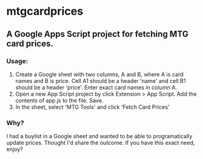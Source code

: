 # mtgcardprices
A Google Apps Script project for fetching MTG card prices.
--------------------

### Usage:
1. Create a Google sheet with two columns, A and B, where A is card names and B is price.  Cell A1 should be a header 'name' and cell B1 should be a header 'price'.  Enter exact card names in column A.
2. Open a new App Script project by click Extension > App Script.  Add the contents of app.js to the file.  Save.
3. In the sheet, select 'MTG Tools' and click 'Fetch Card Prices'

### Why?
I had a buylist in a Google sheet and wanted to be able to programatically update prices.  Thought I'd share the outcome.  If you have this exact need, enjoy?
